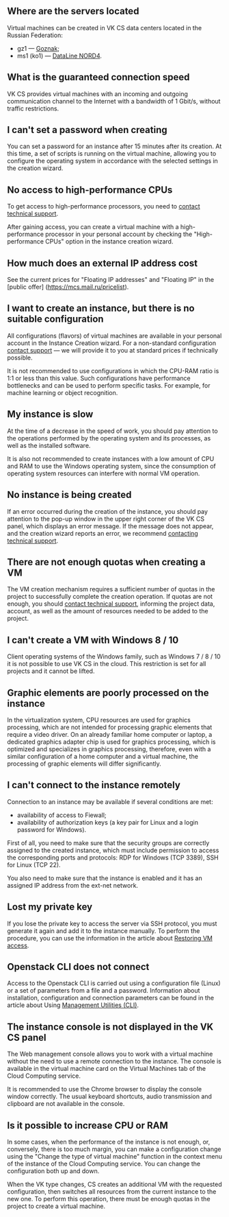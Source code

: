 ## Where are the servers located

Virtual machines can be created in VK CS data centers located in the Russian Federation:

- gz1 — [Goznak](https://tech.goznak.ru/dc-goznak-moscow);
- ms1 (ko1) — [DataLine NORD4](https://www.dtln.ru/tsod-nord).

## What is the guaranteed connection speed

VK CS provides virtual machines with an incoming and outgoing communication channel to the Internet with a bandwidth of 1 Gbit/s, without traffic restrictions.

## I can't set a password when creating

You can set a password for an instance after 15 minutes after its creation. At this time, a set of scripts is running on the virtual machine, allowing you to configure the operating system in accordance with the selected settings in the creation wizard.

## No access to high-performance CPUs

To get access to high-performance processors, you need to [contact technical support](https://mcs.mail.ru/docs/contacts).

After gaining access, you can create a virtual machine with a high-performance processor in your personal account by checking the "High-performance CPUs" option in the instance creation wizard.

## How much does an external IP address cost

See the current prices for "Floating IP addresses" and "Floating IP" in the [public offer] (https://mcs.mail.ru/pricelist).

## I want to create an instance, but there is no suitable configuration

All configurations (flavors) of virtual machines are available in your personal account in the Instance Creation wizard. For a non-standard configuration [contact support](https://mcs.mail.ru/docs/contacts) — we will provide it to you at standard prices if technically possible.

It is not recommended to use configurations in which the CPU-RAM ratio is 1:1 or less than this value. Such configurations have performance bottlenecks and can be used to perform specific tasks. For example, for machine learning or object recognition.

## My instance is slow

At the time of a decrease in the speed of work, you should pay attention to the operations performed by the operating system and its processes, as well as the installed software.

It is also not recommended to create instances with a low amount of CPU and RAM to use the Windows operating system, since the consumption of operating system resources can interfere with normal VM operation.

## No instance is being created

If an error occurred during the creation of the instance, you should pay attention to the pop-up window in the upper right corner of the VK CS panel, which displays an error message. If the message does not appear, and the creation wizard reports an error, we recommend [contacting technical support](https://mcs.mail.ru/docs/contacts).

## There are not enough quotas when creating a VM

The VM creation mechanism requires a sufficient number of quotas in the project to successfully complete the creation operation. If quotas are not enough, you should [contact technical support](https://mcs.mail.ru/docs/contacts), informing the project data, account, as well as the amount of resources needed to be added to the project.

## I can't create a VM with Windows 8 / 10

Client operating systems of the Windows family, such as Windows 7 / 8 / 10 it is not possible to use VK CS in the cloud. This restriction is set for all projects and it cannot be lifted.

## Graphic elements are poorly processed on the instance

In the virtualization system, CPU resources are used for graphics processing, which are not intended for processing graphic elements that require a video driver. On an already familiar home computer or laptop, a dedicated graphics adapter chip is used for graphics processing, which is optimized and specializes in graphics processing, therefore, even with a similar configuration of a home computer and a virtual machine, the processing of graphic elements will differ significantly.

## I can't connect to the instance remotely

Connection to an instance may be available if several conditions are met:

- availability of access to Fiewall;
- availability of authorization keys (a key pair for Linux and a login password for Windows).

First of all, you need to make sure that the security groups are correctly assigned to the created instance, which must include permission to access the corresponding ports and protocols: RDP for Windows (TCP 3389), SSH for Linux (TCP 22).

You also need to make sure that the instance is enabled and it has an assigned IP address from the ext-net network.

## Lost my private key

If you lose the private key to access the server via SSH protocol, you must generate it again and add it to the instance manually. To perform the procedure, you can use the information in the article about [Restoring VM access](https://mcs.mail.ru/help/ru_RU/vm-connect/recover-access-vm).

## Openstack CLI does not connect

Access to the Openstack CLI is carried out using a configuration file (Linux) or a set of parameters from a file and a password. Information about installation, configuration and connection parameters can be found in the article about Using [Management Utilities (CLI)](https://mcs.mail.ru/help/ru_RU/create-vm/vm-create-cli).

## The instance console is not displayed in the VK CS panel

The Web management console allows you to work with a virtual machine without the need to use a remote connection to the instance. The console is available in the virtual machine card on the Virtual Machines tab of the Cloud Computing service.

It is recommended to use the Chrome browser to display the console window correctly. The usual keyboard shortcuts, audio transmission and clipboard are not available in the console.

## Is it possible to increase CPU or RAM

In some cases, when the performance of the instance is not enough, or, conversely, there is too much margin, you can make a configuration change using the "Change the type of virtual machine" function in the context menu of the instance of the Cloud Computing service. You can change the configuration both up and down.

When the VK type changes, CS creates an additional VM with the requested configuration, then switches all resources from the current instance to the new one. To perform this operation, there must be enough quotas in the project to create a virtual machine.
